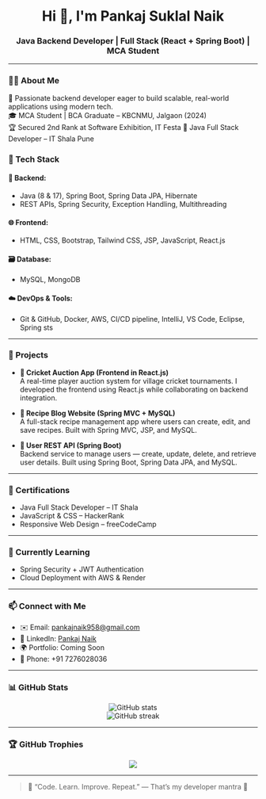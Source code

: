 <h1 align="center">Hi 👋, I'm Pankaj Suklal Naik</h1>
<h3 align="center">Java Backend Developer | Full Stack (React + Spring Boot) | MCA Student</h3>

---

### 🧑‍💻 About Me

🎯 Passionate backend developer eager to build scalable, real-world applications using modern tech.  
🎓 MCA Student | BCA Graduate – KBCNMU, Jalgaon (2024)  
🏆 Secured 2nd Rank at Software Exhibition, IT Festa
🏅 Java Full Stack Developer – IT Shala Pune 


### 💼 Tech Stack

#### 🔧 Backend:
- Java (8 & 17), Spring Boot, Spring Data JPA, Hibernate
- REST APIs, Spring Security, Exception Handling, Multithreading

#### 🌐 Frontend:
- HTML, CSS, Bootstrap, Tailwind CSS, JSP, JavaScript, React.js

#### 🗃️ Database:
- MySQL, MongoDB

#### ☁️ DevOps & Tools:
- Git & GitHub, Docker, AWS, CI/CD pipeline, IntelliJ, VS Code, Eclipse, Spring sts

---

### 📘 Projects

- **📲 Cricket Auction App (Frontend in React.js)**  
  A real-time player auction system for village cricket tournaments. I developed the frontend using React.js while collaborating on backend integration.

- **🍲 Recipe Blog Website (Spring MVC + MySQL)**  
  A full-stack recipe management app where users can create, edit, and save recipes. Built with Spring MVC, JSP, and MySQL.

- **👤 User REST API (Spring Boot)**  
  Backend service to manage users — create, update, delete, and retrieve user details. Built using Spring Boot, Spring Data JPA, and MySQL.


---

### 🏅 Certifications

- Java Full Stack Developer – IT Shala  
- JavaScript & CSS – HackerRank  
- Responsive Web Design – freeCodeCamp  

---

### 🌱 Currently Learning

- Spring Security + JWT Authentication  
- Cloud Deployment with AWS & Render  

---

### 📫 Connect with Me

- ✉️ Email: pankajnaik958@gmail.com  
- 🔗 LinkedIn: [Pankaj Naik](https://www.linkedin.com/in/pankaj-naik-788549262)  
- 🌍 Portfolio: Coming Soon  
- 📱 Phone: +91 7276028036  

---

### 📊 GitHub Stats

<p align="center">
  <img src="https://github-readme-stats.vercel.app/api?username=pankaj297&show_icons=true&theme=github_dark" alt="GitHub stats" />
  <br/>
  <img src="https://github-readme-streak-stats.herokuapp.com/?user=pankaj297&theme=dark" alt="GitHub streak" />
</p>

---

### 🏆 GitHub Trophies

<p align="center">
  <img src="https://github-profile-trophy.vercel.app/?username=pankaj297&theme=darkhub&column=3&margin-w=15" />
</p>

---

> 💬 “Code. Learn. Improve. Repeat.” — That’s my developer mantra 🚀
